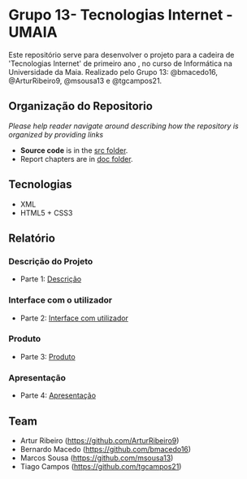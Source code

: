 # Grupo 13- Tecnologias Internet - UMAIA

Este repositório serve para desenvolver o projeto para a cadeira de 'Tecnologias Internet' de primeiro ano , no curso de Informática na Universidade da Maia. Realizado pelo Grupo 13: @bmacedo16, @ArturRibeiro9, @msousa13 e @tgcampos21.

## Organização do Repositorio

_Please help reader navigate around describing how the repository is organized by providing links_
* **Source code** is in the [src folder](src/).
* Report chapters are in [doc folder](doc/).

## Tecnologias

* XML
* HTML5 + CSS3

## Relatório

### Descrição do Projeto
* Parte 1: [Descrição](PartesRelatório/Parte1.md)
### Interface com o utilizador
* Parte 2: [Interface com utilizador](PartesRelatório/Parte2.md)
### Produto
* Parte 3: [Produto]()
### Apresentação
* Parte 4: [Apresentação]()

## Team
* Artur Ribeiro (https://github.com/ArturRibeiro9)
* Bernardo Macedo (https://github.com/bmacedo16)
* Marcos Sousa (https://github.com/msousa13)
* Tiago Campos (https://github.com/tgcampos21)


  
